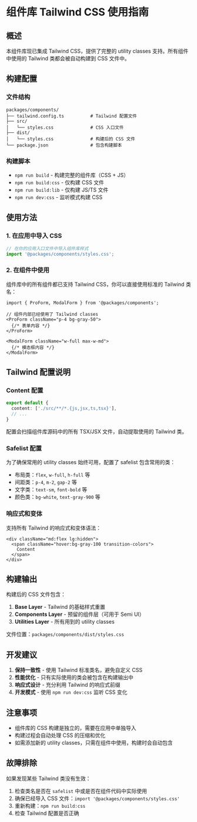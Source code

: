 # 组件库 Tailwind CSS 使用指南

## 概述

本组件库现已集成 Tailwind CSS，提供了完整的 utility classes 支持。所有组件中使用的 Tailwind 类都会被自动构建到 CSS 文件中。

## 构建配置

### 文件结构
```
packages/components/
├── tailwind.config.ts          # Tailwind 配置文件
├── src/
│   └── styles.css              # CSS 入口文件
├── dist/
│   └── styles.css              # 构建后的 CSS 文件
└── package.json                # 包含构建脚本
```

### 构建脚本

- `npm run build` - 构建完整的组件库（CSS + JS）
- `npm run build:css` - 仅构建 CSS 文件
- `npm run build:lib` - 仅构建 JS/TS 文件
- `npm run dev:css` - 监听模式构建 CSS

## 使用方法

### 1. 在应用中导入 CSS

```typescript
// 在你的应用入口文件中导入组件库样式
import '@packages/components/styles.css';
```

### 2. 在组件中使用

组件库中的所有组件都已支持 Tailwind CSS，你可以直接使用标准的 Tailwind 类名：

```tsx
import { ProForm, ModalForm } from '@packages/components';

// 组件内部已经使用了 Tailwind classes
<ProForm className="p-4 bg-gray-50">
  {/* 表单内容 */}
</ProForm>

<ModalForm className="w-full max-w-md">
  {/* 模态框内容 */}
</ModalForm>
```

## Tailwind 配置说明

### Content 配置
```typescript
export default {
  content: ['./src/**/*.{js,jsx,ts,tsx}'],
  // ...
}
```
配置会扫描组件库源码中的所有 TSX/JSX 文件，自动提取使用的 Tailwind 类。

### Safelist 配置
为了确保常用的 utility classes 始终可用，配置了 safelist 包含常用的类：
- 布局类：`flex`, `w-full`, `h-full` 等
- 间距类：`p-4`, `m-2`, `gap-2` 等
- 文字类：`text-sm`, `font-bold` 等
- 颜色类：`bg-white`, `text-gray-900` 等

### 响应式和变体
支持所有 Tailwind 的响应式和变体语法：
```tsx
<div className="md:flex lg:hidden">
  <span className="hover:bg-gray-100 transition-colors">
    Content
  </span>
</div>
```

## 构建输出

构建后的 CSS 文件包含：
1. **Base Layer** - Tailwind 的基础样式重置
2. **Components Layer** - 预留的组件层（可用于 Semi UI）
3. **Utilities Layer** - 所有用到的 utility classes

文件位置：`packages/components/dist/styles.css`

## 开发建议

1. **保持一致性** - 使用 Tailwind 标准类名，避免自定义 CSS
2. **性能优化** - 只有实际使用的类会被包含在构建输出中
3. **响应式设计** - 充分利用 Tailwind 的响应式前缀
4. **开发模式** - 使用 `npm run dev:css` 监听 CSS 变化

## 注意事项

- 组件库的 CSS 构建是独立的，需要在应用中单独导入
- 构建过程会自动处理 CSS 的压缩和优化
- 如需添加新的 utility classes，只需在组件中使用，构建时会自动包含

## 故障排除

如果发现某些 Tailwind 类没有生效：

1. 检查类名是否在 `safelist` 中或是否在组件代码中实际使用
2. 确保已经导入 CSS 文件：`import '@packages/components/styles.css'`
3. 重新构建：`npm run build:css`
4. 检查 Tailwind 配置是否正确